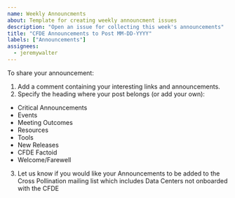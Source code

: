 ```yaml
---
name: Weekly Announcments
about: Template for creating weekly announcment issues
description: "Open an issue for collecting this week's announcements"
title: "CFDE Announcements to Post MM-DD-YYYY"
labels: ["Announcements"]
assignees:
  - jeremywalter
---
```


To share your announcement:

1. Add a comment containing your interesting links and announcements.
2. Specify the heading where your post belongs (or add your own):

- Critical Announcements
- Events
- Meeting Outcomes
- Resources
- Tools
- New Releases
- CFDE Factoid
- Welcome/Farewell

3. Let us know if you would like your Announcements to be added to the Cross Pollination mailing list which includes Data Centers not onboarded with the CFDE
